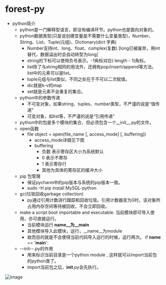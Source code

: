 # forest-py

* python简介
    * python是一门解释型语言，即没有编译环节。python也是面向对象的。
    * python数据类型(只是说创建变量是不需要什么变量类型)，Number、String、List、Tuple(元组)、Dictionary(dict 字典)
        * Number支持int、long、float、complex(复数)   [long已被废弃，用int替代，数据溢出时会自动转型为long]
        * string的下标可以使用负号表示。-1角标对应( length - 1)角标。
        * list除了与string相同的用法外，还拥有pop/insert/append等方法。list中的元素可以是list。
        * tuple元组与list类似，不同之处在于不可以二次赋值。
        * dic就是k-v的map
        * set就是元素不会重复的集合。
    * python中的参数传递
        * 不可变对象，如果string、tuples、number类型，不严谨的说是“值传递”
        * 可变对象，如list等，不严谨的说是“引用传递”
    * python中的包是多个模块的集合，但必须包含一个__init__.py的文件。
    * open函数
        * file object = open(file_name [, access_mode] [, buffering])
            * access_mode详细见下图 
            * buffering
                * 负数 表示寄存区大小为系统默认
                * 0 表示不寄存
                * 1 表示寄存行
                * 其他为具体的寄存区的缓冲大小
    * pip 包管理
        * 保证pycharm中的pip版本与系统的pip版本一致。
        * sudo -H pip install MySQL-python
    * gc(垃圾回收garbage collection)
        * py通过引用计数进行跟踪和回收垃圾。引用计数器变为0时，该对象所占用内存空间等待被回收，不会立即回收。
    * make a script boot importable and executable. 当前模块即可导入使用，亦可直接运行。
        * 当前模块运行 __name__为__main__
        * 其他模块导入此模块，运行，__name__为module
        * 故而目的就是不会使得当前代码导入运行的时候，运行两次。
if __name__ == '__main__':
    * --init--.py的作用
        * 用来标识当前目录是一个python module , 这样就可以import当前包的python类了。
        * import当前包之后，__init__.py会先执行。

![image](https://github.com/Sidabw/forest-py/blob/master/py-mac/1py-test/test/Screen%20Shot%202019-12-24%20at%205.29.09%20PM.png)

    



